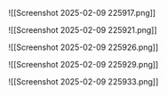 ![[Screenshot 2025-02-09 225917.png]]

![[Screenshot 2025-02-09 225921.png]]

![[Screenshot 2025-02-09 225926.png]]

![[Screenshot 2025-02-09 225929.png]]

![[Screenshot 2025-02-09 225933.png]]